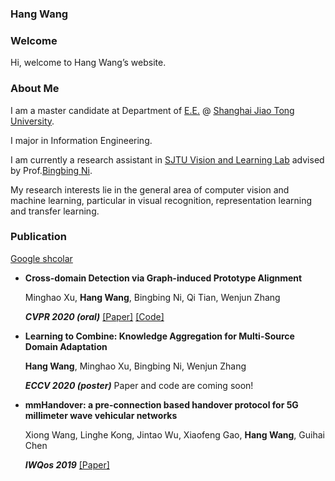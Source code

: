 ### Hang Wang

### Welcome
Hi, welcome to Hang Wang’s website. 

### About Me
 I am a master candidate at Department of [E.E.](http://ee.sjtu.edu.cn/EN/Default.aspx) @ [Shanghai Jiao Tong University](http://en.sjtu.edu.cn/). 
 
 I major in Information Engineering.
 
 I am currently a research assistant in [SJTU Vision and Learning Lab](https://www.ai300.org/) advised by Prof.[Bingbing Ni](https://scholar.google.com/citations?user=eUbmKwYAAAAJ&hl). 
 
My research interests lie in the general area of computer vision and machine learning, particular in visual recognition, representation learning and transfer learning.

### Publication

[Google shcolar](https://www.ai300.org/)

* **Cross-domain Detection via Graph-induced Prototype Alignment**

  Minghao Xu, **Hang Wang**, Bingbing Ni, Qi Tian, Wenjun Zhang

  _**CVPR 2020 (oral)**_ [[Paper]](https://openaccess.thecvf.com/content_CVPR_2020/papers/Xu_Cross-Domain_Detection_via_Graph-Induced_Prototype_Alignment_CVPR_2020_paper.pdf) [[Code]](https://github.com/ChrisAllenMing/GPA-detection)
  
* **Learning to Combine: Knowledge Aggregation for Multi-Source Domain Adaptation**

   **Hang Wang**, Minghao Xu, Bingbing Ni, Wenjun Zhang

  _**ECCV 2020 (poster)**_ Paper and code are coming soon!

* **mmHandover: a pre-connection based handover protocol for 5G millimeter wave vehicular networks**

  Xiong Wang, Linghe Kong, Jintao Wu, Xiaofeng Gao, **Hang Wang**, Guihai Chen

  _**IWQos 2019**_ [[Paper]](https://dl.acm.org/doi/pdf/10.1145/3326285.3329037)
